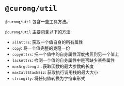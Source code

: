 # `@curong/util`

`@curong/util` 包含一些工具方法。


`@curong/util` 主要包含以下的方法:

- `allAttrs`: 获取一个值自身的所有属性
- `copy`: 将一个值完整的克隆一份
- `copyAttrs`: 把一个值中的自身属性深度拷贝到另一个值上
- `lackAttrs`: 检测一个值的自身属性中是否缺少某些属性
- `maxArgsLength`: 获取函数的最大参数的长度
- `maxCallStackSiz`: 获取执行调用栈的最大大小
- `stringify`: 将任何值转换为字符串形式

